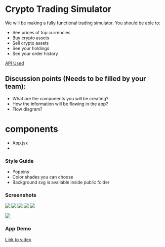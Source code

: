 # Crypto Trading Simulator

We will be making a fully functional trading simulator. You should be able to:

- See prices of top currencies
- Buy crypto assets
- Sell crypto assets
- See your holdings
- See your order history

[API Used](https://www.coingecko.com/en/api#explore-api)

## Discussion points (Needs to be filled by your team):

- What are the components you will be creating?
- How the information will be flowing in the app?
- Flow diagram?

# components

- App.jsx
-

### Style Guide

- Poppins
- Color shades you can choose
- Background svg is available inside public folder

### Screenshots

![](./screenshots/starting_point.png)
![](./screenshots/buy-state.png)
![](./screenshots/buy-amount.png)
![](./screenshots/after-buy-transactions.png)
![](./screenshots/sell-state.png)

![](./screenshots/after-sell.png)

### App Demo

[Link to video](./screenshots/crypto-demo.mp4)
